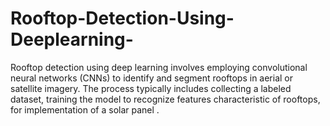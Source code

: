 # Rooftop-Detection-Using-Deeplearning-
Rooftop detection using deep learning involves employing convolutional neural networks (CNNs) to identify and segment rooftops in  aerial or satellite imagery. The process typically includes collecting a labeled dataset, training the model to recognize features  characteristic of rooftops, for implementation of a solar panel .
